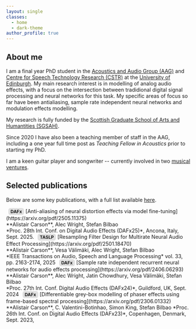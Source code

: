 ```yaml
---
layout: single
classes:
  - home
  - dark-theme
author_profile: true
---
```


<style>
p {
  font-size: 14px;
}
</style>

## About me
I am a final year PhD student in the
[Acoustics and Audio Group (AAG)](https://www.acoustics.ed.ac.uk/) and [Centre for Speech Technology Research (CSTR)](https://www.cstr.ed.ac.uk/) at the [University of Edinburgh](https://www.ed.ac.uk/).
My main research interest is in modelling of analog audio effects, with a focus on the intersection between tradidional digital signal processing and neural networks for this task. 
My specific areas of focus so far have been antialiasing, sample rate independent neural networks and modulation effects modelling.

My research is fully funded by the [Scottish Graduate School of Arts and Humantities (SGSAH)](https://www.sgsah.ac.uk/).

Since 2020 I have also been a teaching member of staff in the AAG, including a one year full time post as *Teaching Fellow in Acoustics* prior to starting my PhD.

I am a keen guitar player and songwriter -- currently involved in two [musical ventures](/music.md).

## Selected publications

Below are some key publications, with a full list available [here](/publications.md).

<span style="display:inline-block; padding:2px 6px; margin-left:6px; background:#e0e0e0; border-radius:6px; font-size:12px; font-weight:bold;">
DAFx
</span> [Anti-aliasing of neural distortion effects via model fine-tuning](https://arxiv.org/pdf/2505.11375)  <br>
**Alistair Carson**, Alec Wright, Stefan Bilbao  <br>
*Proc. 28th Int. Conf. on Digital Audio Effects (DAFx25)*, Ancona, Italy, Sept. 2025.


<span style="display:inline-block; padding:2px 6px; margin-left:6px; background:#e0e0e0; border-radius:6px; font-size:12px; font-weight:bold;">
TASLP
</span>  [Resampling Filter Design for Multirate Neural Audio Effect Processing](https://arxiv.org/pdf/2501.18470)<br>
**Alistair Carson**, Vesa Välimäki, Alec Wright, Stefan Bilbao  <br>
*IEEE Transactions on Audio, Speech and Language Processing* vol. 33, pp. 2163-2174, 2025


<span style="display:inline-block; padding:2px 6px; margin-left:6px; background:#e0e0e0; border-radius:6px; font-size:12px; font-weight:bold;">
DAFx
</span>   [Sample rate independent recurrent neural networks for audio effects processing](https://arxiv.org/pdf/2406.06293) <br>
**Alistair Carson**, Alec Wright, Jatin Chowdhury, Vesa Välimäki, Stefan Bilbao  <br>
*Proc. 27th Int. Conf. Digital Audio Effects (DAFx24)*, Guildford, UK, Sept. 2024


<span style="display:inline-block; padding:2px 6px; margin-left:6px; background:#e0e0e0; border-radius:6px; font-size:12px; font-weight:bold;">
DAFx
</span>   [Differentiable grey-box modelling of phaser effects using frame-based spectral processing](https://arxiv.org/pdf/2306.01332) <br> 
**Alistair Carson**, C. Valentini-Botinhao, Simon King, Stefan Bilbao  
*Proc. 26th Int. Conf. on Digital Audio Effects (DAFx23)*, Copenhagen, Denmark, Sept. 2023,  
